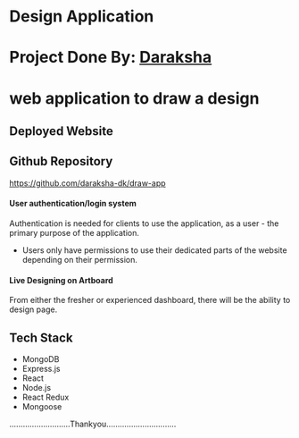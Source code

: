 # Design Application

# Project Done By: <a href="https://github.com/daraksha-dk" noreferrer target="_blank">Daraksha</a>

# web application to draw a design

## Deployed Website

## Github Repository

https://github.com/daraksha-dk/draw-app

#### User authentication/login system

Authentication is needed for clients to use the application, as a user - the primary purpose of the application.

- Users only have permissions to use their dedicated parts of the website depending on their permission.

#### Live Designing on Artboard

From either the fresher or experienced dashboard, there will be the ability to design page.

## Tech Stack

- MongoDB
- Express.js
- React
- Node.js
- React Redux
- Mongoose

...........................Thankyou...............................
